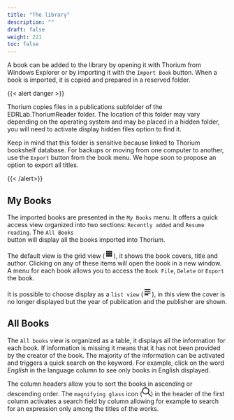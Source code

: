 ```yaml
---
title: "The library"
description: ""
draft: false
weight: 221
toc: false
---
```


A book can be added to the library by opening it with Thorium
from Windows Explorer or by importing it with the
`Import Book` button.
When a book is imported, it is copied and prepared in a reserved folder. 

{{< alert danger >}}

Thorium copies files in a publications subfolder of the EDRLab.ThoriumReader folder. The location of this folder may vary depending on the operating system and may be placed in a hidden folder, you will need to activate display hidden files option to find it. 

Keep in mind that this folder is sensitive because linked to Thorium bookshelf database. For backups or moving from one computer to another, use the `Export` button from the book menu. We hope soon to propose an option to export all titles.

{{< /alert>}}

## My Books

The imported books are presented in the `My Books` menu.
It offers a quick access view organized into two sections:
`Recently added` and `Resume reading`. The `All Books`  
button will display all the books imported into Thorium.

The default view is the grid view (<img class="icons" src="/images/icons/baseline-view_module-24px.svg" alt="Icon grid" width="20px">), it shows the book covers, title and author.
Clicking on any of these items will open the book in a new
window. A menu for each book allows you to access the `Book File`,
`Delete` or `Export` the book.

It is possible to choose display as a `list view` (<img class="icons" src="/images/icons/baseline-view_list-24px.svg" alt="Icon list" width="20px">), in this view the cover is no longer
displayed but the year of publication and the publisher are shown.

## All Books

The ``All books`` view is organized as a table, it displays all the
information for each book. If information is missing it means that it has not
been provided by the creator of the book. The majority of the
information can be activated and triggers a quick search on the keyword.
For example, click on the word *English* in the language column to see only
books in English displayed.

The column headers allow you to sort the books in ascending or descending order.
The `magnifying glass` icon
(<img class="icons" src="/images/icons/magnifying_glass.svg" alt="" width="20px">)
in the header of the first column activates a search field by column
allowing for example to search for an expression only among the titles
of the works.
